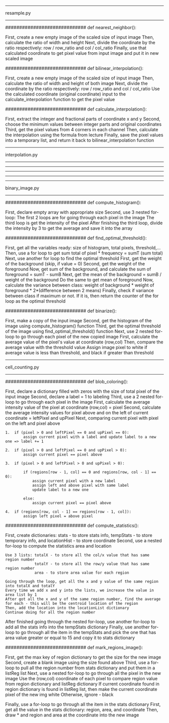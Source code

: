 ********************
resample.py
********************


#############################
def nearest_neighbor():

First, create a new empty image of the scaled size of input image
Then, calculate the ratio of width and height
Next, divide the coordinate by the ratio respectively: row / row_ratio and col / col_ratio
Finally, use that calculated coordinate to get pixel value from input image and put it in new scaled image


#############################
def bilinear_interpolation():

First, create a new empty image of the scaled size of input image
Then, calculate the ratio of width and height of both image
Next, divide the coordinate by the ratio respectively: row / row_ratio and col / col_ratio
Use the calculated coordinate (original coordinate) input to the calculate_interpolation function to get the pixel value


#############################
def calculate_interpolation():

First, extract the integer and fractional parts of coordinate x and y
Second, choose the minimum values between integer parts and original coordinates
Third, get the pixel values from 4 corners in each channel
Then, calculate the interpolation using the formula from lecture
Finally, save the pixel values into a temporary list, and return it back to bilinear_interpolation function


*********************
interpolation.py
*********************


*************************************************************************
*************************************************************************
*************************************************************************
*********************
binary_image.py
*********************


#############################
def compute_histogram():

First, declare empty array with appropriate size
Second, use 3 nested for-loop:
    The first 2 loops are for going through each pixel in the image
    The third loop is get the intensity of the pixel
After finishing the third loop, divide the intensity by 3 to get the average and save it into the array


#############################
def find_optimal_threshold():

First, get all the variables ready: size of histogram, total pixels, threshold,...
Then, use a for loop to get sum total of pixel * frequency = sumT (sum total)
Next, use another for loop to find the optimal threshold
    First, get the weight of the background (skip, if value = 0)
    Second, get the weight of the foreground
    Now, get sum of the background, and calculate the sum of foreground = sumT - sumB
    Next, get the mean of the background = sumB / weight of the background
    Do the same to get mean of foreground
    Now, calculate the variance between class: weight of background * weight of foreground * 2*(difference between 2 means)
    Finally, check if variance between class if maximum or not. If it is, then return the counter of the for loop as the optimal threshold


#############################
def binarize():

First, make a copy of the input image
Second, get the histogram of the image using compute_histogram() function
Third, get the optimal threshold of the image using find_optimal_threshold() function
Next, use 2 nested for-loop to go through each pixel of the new copied image
    First, calculate the average value of the pixel's value at coordinate (row,col)
    Then, compare the average value with the threshold value
    Assign image pixel to white if average value is less than threshold, and black if greater than threshold


**********************
cell_counting.py
**********************

#############################
def blob_coloring():

First, declare a dictionary filled with zeros with the size of total pixel of the input image
Second, declare a label = 1 to labeling
Third, use a 2 nested for-loop to go through each pixel in the image
    First, calculate the average intensity value of the pixel at coordinate (row,col) = pixel
    Second, calculate the average intensity values for pixel above and on the left of current coordinate = leftPixel and upPixel
    Next, comparing current pixel with pixel on the left and pixel above

    1.  if (pixel > 0 and leftPixel == 0 and upPixel == 0):
            assign current pixel with a label and update label to a new one => label += 1

    2.  if (pixel > 0 and leftPixel == 0 and upPixel > 0):
            assign current pixel == pixel above

    3.  if (pixel > 0 and leftPixel > 0 and upPixel > 0):

            if (regions[row - 1, col] == 0 and regions[row, col - 1] == 0):
                assign current pixel with a new label
                assign left and above pixel with same label
                update label to a new one

            else:
                assign current pixel == pixel above

    4.  if (regions[row, col - 1] == regions[row - 1, col]):
            assign left pixel = above pixel


#############################
def compute_statistics():

First, create dictionaries: stats - to store stats info, tempStats - to store temporary info, and locationHist - to store coordinate
Second, use a nested for-loop to compute the statistics area and location

    Use 3 lists: totalX - to store all the col/x value that has same region number
                 totalY - to store all the row/y value that has same region number
                 area - to store area value for each region

    Going through the loop, get all the x and y value of the same region into totalX and totalY
    Every time we add x and y into the lists, we increase the value in area list by 1
    After got all the x and y of the same region number, find the average for each - this will be the centroid location of the region
    Then, add the location into the locationList dictionary
    Continue doing for all the region number
After finished going through the nested for-loop, use another for-loop to add all the stats info into the tempStats dictionary
Finally, use another for-loop to go through all the item in the tempStats and pick the one that has area value greater or equal to 15 and copy it to stats dictionary


#############################
def mark_regions_image():

First, get the max key of region dictionary to get the size for the new image
Second, create a blank image using the size found above
Third, use a for-loop to pull all the region number from stats dictionary and put them in a listReg list
Next, use a nested for-loop to go through all the pixel in the new image
    Use the (row,col) coordinate of each pixel to compare region value from region dictionary and listReg dictionary
    If current coordinate found in region dictionary is found in listReg list, then make the current coordinate pixel of the new img white
    Otherwise, ignore - black

Finally, use a for-loop to go through all the item in the stats dictionary
    First, get all the value in the stats dictionary: region, area, and coordinate
    Then, draw * and region and area at the coordinate into the new image


